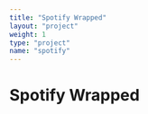 ```yaml
---
title: "Spotify Wrapped"
layout: "project"
weight: 1
type: "project"
name: "spotify"
---
```


# Spotify Wrapped
